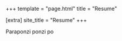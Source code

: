 +++
template = "page.html"
title = "Resume"

[extra]
site_title = "Resume"
+++

Paraponzi ponzi po

<!-- discipline??

Marco Maanganaro, 21 sicilian, polytecnico di torino softwere eng

dream of making enganing mechanics that people love, videogames as powerful art form

make minecraft mods adding crazy items, making mesmerizing maps that player love seeing 

passione per la music, diverse music genres and languages, plaaylist that reflects tastes, iframe più piccolo 


# Robe da cambiare

aggiungere tag ai progetti per dare un'idea del mio ruolo
sistemare aspect ratio mobili
magari cambiare qualche colore qua e là

protfolio documento professionale!

essere più focussed sul mio ruolo principale
chiarificare cosaa faaccio con le mod magari metterlo più in basso per non distrarre
rendere meno intralciante sezione music

più gif nei progetti -> mostrare di più punch line e time tangled
dire di cosa tratta ogni progetto, non laa descrizione di itch -->